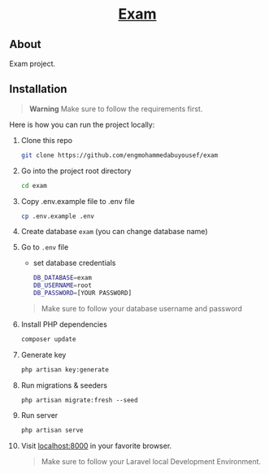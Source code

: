<a href="https://github.com/engmohammedabuyousef/exam"> <h1 align="center">Exam</h1></a>

## About

Exam project.

<a name="installation"></a>
## Installation

> **Warning**
> Make sure to follow the requirements first.

Here is how you can run the project locally:
1. Clone this repo
    ```sh
    git clone https://github.com/engmohammedabuyousef/exam
    ```

1. Go into the project root directory
    ```sh
    cd exam
    ```

1. Copy .env.example file to .env file
    ```sh
    cp .env.example .env
    ```
1. Create database `exam` (you can change database name)

1. Go to `.env` file 
    - set database credentials 
        ```sh 
        DB_DATABASE=exam
        DB_USERNAME=root
        DB_PASSWORD=[YOUR PASSWORD]
        ```
    > Make sure to follow your database username and password

1. Install PHP dependencies 
    ```sh
    composer update
    ```
1. Generate key 
    ```sh
    php artisan key:generate
    ```

1. Run migrations & seeders
    ```
    php artisan migrate:fresh --seed
    ```

1. Run server 
   
    ```sh
    php artisan serve
    ```  

1. Visit [localhost:8000](http://localhost:8000) in your favorite browser.

    > Make sure to follow your Laravel local Development Environment.
